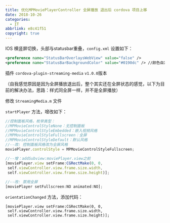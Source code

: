 ```yaml
---
title: 优化MPMoviePlayerController 全屏播放 退出后 cordova 项目上移
date: 2018-10-26
categories:
  - IT
abbrlink: e8c41f51
copyright: true
---
```


IOS 横竖屏切换，头部与statusbar重叠，`config.xml` 设置如下：

```xml
<preference name="StatusBarOverlaysWebView" value="false" />
<preference name="StatusBarBackgroundColor" value="#0190dc" /> //颜色自定义
```

插件 `cordova-plugin-streaming-media` `v1.0.0`版本

（自我感觉原因是因为全屏播放退出后，整个其实还在全屏状态的感觉，以下为目前的解决办法，思路：样式同全屏一样，并不是全屏播放）

修改 `StreamingMedia.m` 文件

 `startPlayer` 方法，增改如下：

```JavaScript
//控制面板风格，枚举类型：
//MPMovieControlStyleNone：无控制面板
//MPMovieControlStyleEmbedded：嵌入视频风格
//MPMovieControlStyleFullscreen：全屏
//MPMovieControlStyleDefault：默认风格
//--改: 控制面板风格改为全屏风格
moviePlayer.controlStyle = MPMovieControlStyleFullscreen;

//--增：addSubview:moviePlayer.view之前 
[moviePlayer.view setFrame:CGRectMake(0, 0,
 self.viewController.view.frame.size.width, 
 self.viewController.view.frame.size.height)];
 
//--改: 禁用全屏  
[moviePlayer setFullscreen:NO animated:NO];
```

`orientationChanged` 方法，添加代码：

```
[moviePlayer.view setFrame:CGRectMake(0, 0,
 self.viewController.view.frame.size.width, 
 self.viewController.view.frame.size.height)];
```

